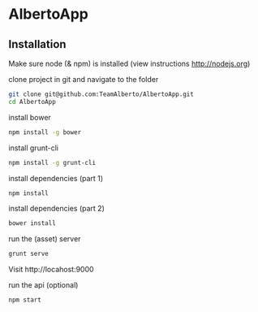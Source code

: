 AlbertoApp
==========

## Installation

Make sure node (& npm) is installed (view instructions http://nodejs.org)


clone project in git and navigate to the folder
```bash
git clone git@github.com:TeamAlberto/AlbertoApp.git
cd AlbertoApp
```

install bower
```bash
npm install -g bower
```

install grunt-cli
```bash
npm install -g grunt-cli
```

install dependencies (part 1)
```bash
npm install
```

install dependencies (part 2)
```bash
bower install
```

run the (asset) server
```bash
grunt serve
```
Visit http://locahost:9000

run the api (optional)
```bash
npm start
```
